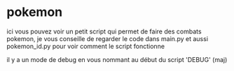 # pokemon

ici vous pouvez voir un petit script qui permet de faire des combats pokemon, je vous conseille de regarder le code dans main.py et aussi pokemon_id.py pour voir comment le script fonctionne

il y a un mode de debug en vous nommant au début du script 'DEBUG' (maj)

